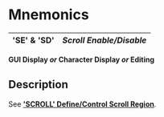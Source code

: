 # Mnemonics 

**'SE' & 'SD'** |  **_Scroll Enable/Disable_**  
---|---  
  
**GUI Display _or_ Character Display _or_ Editing**

##  Description

See **['SCROLL' Define/Control Scroll Region](scroll.md)**.

